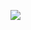 ![](https://64.media.tumblr.com/3e811712fa1347894f49e75c79570190/80d204d55135716d-ae/s640x960/73a839e37a96e11564117f21e6be2eccf764ba64.pnj)
